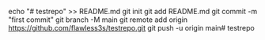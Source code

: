 echo "# testrepo" >> README.md
git init
git add README.md
git commit -m "first commit"
git branch -M main
git remote add origin https://github.com/flawless3s/testrepo.git
git push -u origin main# testrepo
